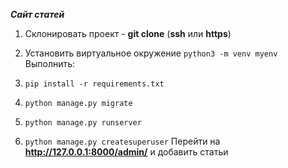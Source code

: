 ***Сайт статей***

1. Склонировать проект - **git clone** (**ssh** или **https**)
2. Установить виртуальное окружение `python3 -m venv myenv`
Выполнить:

3. `pip install -r requirements.txt`
4. `python manage.py migrate`
5. `python manage.py runserver`
6. `python manage.py createsuperuser`
Перейти на  **http://127.0.0.1:8000/admin/** и добавить статьи
